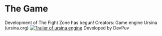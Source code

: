 # The Game
Development of The Fight Zone has begun!
Creators:
Game engine Ursina (ursina.org)
[![Trailer of ursina engine](/docs/ursina_trailer_preview.webp)](https://youtu.be/j71j88oCTNo)
Developed by DevPuv
